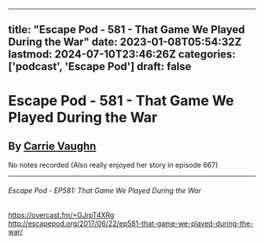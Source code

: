 
---
title: "Escape Pod - 581 - That Game We Played During the War"
date: 2023-01-08T05:54:32Z
lastmod: 2024-07-10T23:46:26Z
categories: ['podcast', 'Escape Pod']
draft: false
---


# Escape Pod - 581 - That Game We Played During the War
## By [Carrie Vaughn](https://escapepod.org/people/carrie-vaughn/)

No notes recorded (Also really enjoyed her story in episode 667)

- - -
###### Escape Pod - EP581: That Game We Played During the War

https://overcast.fm/+GJrpT4XRg  
http://escapepod.org/2017/06/22/ep581-that-game-we-played-during-the-war/

<!-- #public #podcast #Escape Pod# -->

<!-- {BearID:2770132D-D454-4FD0-8FE1-8F29B3CCE3D1-28016-00002D97D4B7D1F4} -->
